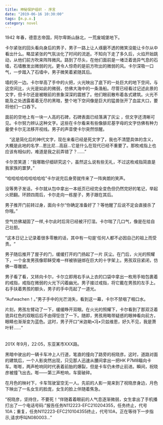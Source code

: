 ```yaml
---
title: 神秘保护组织 - 序言
date: "2019-06-16 10:30:00"
tags: [m.p.o.]
category: novel
---
```

1942 年春，德意志帝国，阿尔卑斯山脉北，一荒废城堡地下。

<!-- more -->

卡尔紧张的回头看向身后的男子，男子一路上让人琢磨不透的微笑没能让卡尔从中看出什么。略显紧张的气氛淡化了时间的流逝。不知向下走了多久后，火焰开始跳动，从他们前方吹来阵阵微风。路到了尽头，在他们面前是一堵泛着诡异气息的石墙，石墙散发出微弱的光。更令人惊奇的是前方吹出的微弱的风。卡尔深吸一口气，一步踏入了石墙中，男子微笑着紧随其后。

墙的另一边。卡尔举高了手中的火把，火光映出了底下的一处巨大的地下空间，与这空间比，火光是如此的微弱，仿佛大海中的一条渔船。尽管已经看过记述此景的文字，但卡尔还是被眼前的景象深深的震撼了。他们眼前散布着各式建筑。火光不能及之处透露着着无尽的黑暗，整个地下空间像是巨大的猛兽张开了血盆大口，要将他们一口吞下。

面前的空地上有一块一人高的石碑，石碑表面已经落满了灰尘 ，但文字还清晰可见。卡尔努力辨认这种文字。这些在卡尔看来有些像腓尼基字母的文字仿佛有种力量使卡尔无法移开视线。男子的声音使卡尔突然惊醒。

　“这是简化后的神代文字，现在来看已经是死文字了，我也不清楚具体的含义，大概是此地的名字…恩比尼...高庭…它是什么在现代已经不重要了。那枚戒指上也应该有相似的，难道是我之前弄错了？……”

卡尔苦笑道：“我哪敢仔细研究这个，虽然这么说有些无礼，不过这枚戒指简直是我家族的噩梦。”

“哈哈哈哈哈哈哈哈哈”卡尔说完后身旁就传来了一阵爽朗的笑声。

没等男子发话，卡尔就从包中拿出一本纸页已经完全变色但仍然完好的笔记，举起火把翻。环顾四周后，卡尔走向一栋屋子，男子跟在其后。

男子推开门前转过身，面向卡尔“你确定准备好了？等他醒了后说不定会直接杀了你哦。”

空气仿佛凝固了一样,卡尔此时后背已经被汗打湿。卡尔喘了几口气，像是在给自己壮胆。

“这本日记上记录着很多零散的话，其中有一句是‘任何人都不必因自己的祖上而受责。“

男子随后推开了屋子的门，缓缓打开的门扬起了一片 灰尘。在门后，火光的照耀下，一个金发男孩像耶稣受难一样被铁链绑在巨大的十字架上。男孩双目紧闭，仿佛一尊雕塑。

男子看了看，又转向卡尔，卡尔立即用右手从上衣的口袋中拿出一枚用手帕包裹着的戒指，戒指在微弱的火光下闪着幽光。男子接过戒指，将它戴在男孩的左手上。右手扶着男孩的额头，男子的手中亮起了一道光。

“Aufwachen！。”男子手中的光芒消失，看到这一幕，卡尔不禁咽了咽口水。

片刻，男孩左臂动了一下，缓缓睁开双眼。在火光的照耀下，卡尔看到了那双泛着诡异红色的双眼后后不由得怔住了一下。随即，男孩用略带疑惑的眼神看向前方，眼睛也渐渐变为蓝色。这时，男子开口“米迦勒•冯•贝兹维恩，好久不见，我是萧叶轩……“
<br>
<br>
<br>
201X 年9月，22:05，东亚某市XXX路。

黑暗中驶出的一辆卡车冲上人行道，笔直的撞向了路旁的祝晓彦。这时，道路对面的建筑后，一个人影突然出现，只见那人迅速从腰间拿出一把HK P7M8瞄向卡车。嘭嘭，两声枪响同时代表着前胎的爆裂，但是卡车仍未停止前进。瞬间，祝晓彦被撞飞出去。嘭——第三声枪响，车窗破碎。

在月色的映衬下，卡车驾驶室空无一人。先前的人影一晃来到了祝晓彦身边，月色下映出了一名女生的脸庞，女生的脸上伴随着焦急。

“祝晓彦，坚持住，不要死！“伴随着着眼前的人气息逐渐微弱，女生拿出了手机播打出了一个电话号码:”报告任务N112223-EFC210204355，任务终止，代号10A；重复，任务N112223-EFC210104355终止，代号10A，正在等待下一步指示,请求呼叫N080003…”
